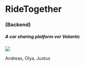 # RideTogether
### (Backend)

##### A car sharing platform vor Valantic
![](https://cs2.worldofmods.net/screenshots/e303f/2021-12/original/9a82a71e7dfa06697a29be3eacadfbc0d8024630/427344-screenshot_2021-12-24_23-32-06.jpg)

Andreas, Olya, Justus
